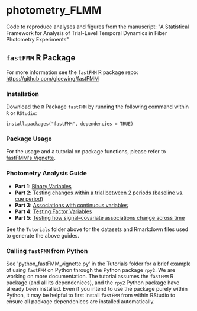 # photometry_FLMM

Code to reproduce analyses and figures from the manuscript: "A Statistical Framework for Analysis of Trial-Level Temporal Dynamics in Fiber Photometry Experiments"

## `fastFMM` R Package

For more information see the `fastFMM` R package repo: https://github.com/gloewing/fastFMM

### Installation

Download the $\texttt{R}$ Package `fastFMM` by running the following command within $\texttt{R}$ or $\texttt{RStudio}$:

```{R}
install.packages("fastFMM", dependencies = TRUE)
```

###  Package Usage

For the usage and a tutorial on package functions, please refer to [fastFMM's Vignette](https://rpubs.com/gloewinger/1110512). 

### Photometry Analysis Guide
- $\textbf{Part 1}$: [Binary Variables](https://rpubs.com/gloewinger/1159094) 
- $\textbf{Part 2}$: [Testing changes within a trial between 2 periods (baseline vs. cue period)](https://rpubs.com/gloewinger/1159127)
- $\textbf{Part 3}$: [Associations with continuous variables](https://rpubs.com/gloewinger/1159129)
- $\textbf{Part 4}$: [Testing Factor Variables](https://rpubs.com/gloewinger/1159411)
- $\textbf{Part 5}$: [Testing how signal–covariate associations change across time](https://rpubs.com/gloewinger/1159601)

See the `Tutorials` folder above for the datasets and Rmarkdown files used to generate the above guides.

### Calling `fastFMM` from Python

See 'python_fastFMM_vignette.py' in the Tutorials folder for a brief example of using `fastFMM` on Python through the Python package `rpy2`. We are working on more documentation. The tutorial assumes the `fastFMM` R package (and all its dependenices), and the `rpy2` Python package have already been installed.  Even if you intend to use the package purely within Python, it may be helpful to first install `fastFMM` from within RStudio to ensure all package dependenices are installed automatically.


